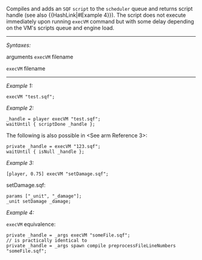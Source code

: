 Compiles and adds an `SQF` `script` to the `scheduler` queue and returns script handle (see also {{HashLink|#Example 4}}).
The script does not execute immediately upon running `execVM` command but with some delay depending on the VM's scripts queue and engine load.


---
*Syntaxes:*

arguments `execVM` filename

`execVM` filename

---
*Example 1:*

```sqf
execVM "test.sqf";
```

*Example 2:*

```sqf
_handle = player execVM "test.sqf";
waitUntil { scriptDone _handle };
```
The following is also possible in <See arm Reference 3>:

```sqf
private _handle = execVM "123.sqf";
waitUntil { isNull _handle };
```

*Example 3:*

```sqf
[player, 0.75] execVM "setDamage.sqf";
```
setDamage.sqf:

```sqf
params ["_unit", "_damage"];
_unit setDamage _damage;
```

*Example 4:*

`execVM` equivalence:

```sqf
private _handle = _args execVM "someFile.sqf";
// is practically identical to
private _handle = _args spawn compile preprocessFileLineNumbers "someFile.sqf";
```